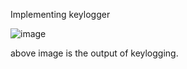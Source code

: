 
Implementing keylogger

![image](https://github.com/deven3705/PPLab_Advanced_concept/assets/132754274/34605a37-259b-43fe-9bcb-048548416b90)

above image is the output of keylogging.
